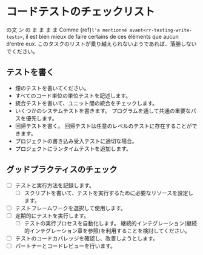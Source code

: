 # コードテストのチェックリスト

<unk> の文<unk> ン<unk> <unk> <unk> <unk> <unk> <unk> の<unk> <unk> <unk> <unk> ま<unk> ま<unk> ま<unk> ま<unk> Comme {ref}`l'a mentionné avant<rr-testing-write-tests>`, il est bien mieux de faire certains de ces éléments que aucun d'entre eux. このタスクのリストが乗り越えられないようであれば、落胆しないでください。

<a name="Writing_tests"></a>

## テストを書く

- 煙のテストを書いてください。
- すべてのコード単位の単位テストを記述します。
- 統合テストを書いて、ユニット間の統合をチェックします。
- いくつかのシステムテストを書きます。 プログラムを通して共通の重要なパスを優先します。
- 回帰テストを書く。 回帰テストは任意のレベルのテストに存在することができます。
- プロジェクトの書き込み受入テストに適切な場合。
- プロジェクトにランタイムテストを追加します。

<a name="Good_practice_checks"></a>

## グッドプラクティスのチェック

- [ ] テストと実行方法を記録します。
  - [ ] スクリプトを書いて、テストを実行するために必要なリソースを設定します。
- [ ] テストフレームワークを選択して使用します。
- [ ] 定期的にテストを実行します。
  - [ ] テストの実行プロセスを自動化します。 継続的インテグレーション(継続的インテグレーション章を参照)を利用することを検討してください。
- [ ] テストのコードカバレッジを確認し、改善しようとします。
- [ ] パートナーとコードレビューを行います。
